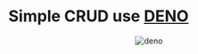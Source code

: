 <h1>
  Simple CRUD use <a href="https://deno.land">DENO</a>
</h1>

<p align="center">
  <img src="images/deno_logo" alt="deno"/>
<p>

